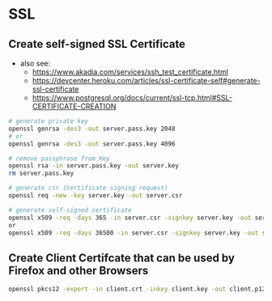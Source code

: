 # SSL

## Create self-signed SSL Certificate

- also see:
  - <https://www.akadia.com/services/ssh_test_certificate.html>
  - <https://devcenter.heroku.com/articles/ssl-certificate-self#generate-ssl-certificate>
  - <https://www.postgresql.org/docs/current/ssl-tcp.html#SSL-CERTIFICATE-CREATION>

```bash
# generate private key
openssl genrsa -des3 -out server.pass.key 2048
# or
openssl genrsa -des3 -out server.pass.key 4096

# remove passphrase from Key
openssl rsa -in server.pass.key -out server.key
rm server.pass.key

# generate csr (certificate signing request)
openssl req -new -key server.key -out server.csr

# generate self-signed certificate
openssl x509 -req -days 365 -in server.csr -signkey server.key -out server.crt
or
openssl x509 -req -days 36500 -in server.csr -signkey server.key -out server.crt
```

## Create Client Certifcate that can be used by Firefox and other Browsers

```bash
openssl pkcs12 -export -in client.crt -inkey client.key -out client.p12
```
